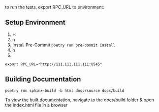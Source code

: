 to run the tests, export RPC_URL to environment:

## Setup Environment
1. H
2. h
3. Install Pre-Commit `poetry run pre-commit install`
4. h
5. 

`export RPC_URL="http://111.111.111.111:8545"`

## Building Documentation
`poetry run sphinx-build -b html docs/source docs/build`

To view the built documentation, navigate to the docs/build folder & open the 
index.html file in a browser

